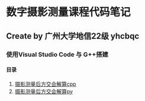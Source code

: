 # 数字摄影测量课程代码笔记

## Create by 广州大学地信22级 yhcbqc

### 使用Visual Studio Code 与 G++搭建

#### 目录

1. [摄影测量后方交会解算cpp](/src/Space_resection.cpp)
2. [摄影测量后方交会解算py](/src/Space_resection.py)
